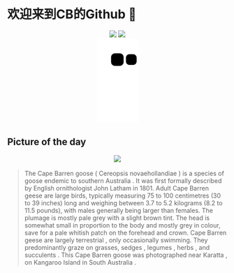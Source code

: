 
# 欢迎来到CB的Github 👋

<div align="center">
  <img height="137px" src="https://github-readme-stats.vercel.app/api?username=SuperCB&show_icons=true&theme=radical" />
  <img height="137px" src="https://github-readme-stats.vercel.app/api/top-langs/?username=SuperCB&hide_title=true&hide_border=true&layout=compact&langs_count=6&text_color=000&icon_color=fff" />
</div>


<div align="center">
    <img src="./contribution-snake/github-contribution-grid-snake.svg" />
</div>



## Picture of the day
<div align="center">
  <img width=400px src="https://upload.wikimedia.org/wikipedia/commons/thumb/8/86/Cape_Barren_goose_%28Cereopsis_novaehollandiae%29_Kangaroo_Island.jpg/960px-Cape_Barren_goose_%28Cereopsis_novaehollandiae%29_Kangaroo_Island.jpg" />
</div>

>The  Cape Barren goose  ( Cereopsis novaehollandiae ) is a species of  goose  endemic to  southern Australia . It was first formally described by English ornithologist  John Latham  in 1801. Adult Cape Barren geese are large birds, typically measuring 75 to 100 centimetres (30 to 39 inches) long and weighing between 3.7 to 5.2 kilograms (8.2 to 11.5 pounds), with males generally being larger than females. The plumage is mostly pale grey with a slight brown tint. The head is somewhat small in proportion to the body and mostly grey in colour, save for a pale whitish patch on the forehead and crown. Cape Barren geese are largely  terrestrial , only occasionally swimming. They predominantly graze on grasses,  sedges ,  legumes ,  herbs , and  succulents . This Cape Barren goose was photographed near  Karatta , on  Kangaroo Island  in  South Australia .


